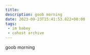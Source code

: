 ```yaml
---
title:
description: goob morning
date: 2023-09-23T15:41:53.822+00:00
tags:
 - im babey
 - cohost archive
---
```

goob morning
